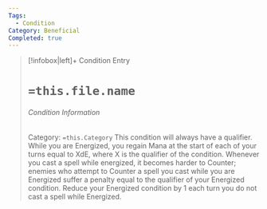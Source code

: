 ```yaml
---
Tags:
  - Condition
Category: Beneficial
Completed: true
---
```

> [!infobox|left]+ Condition Entry
> # `=this.file.name`
> ###### Condition Information
> Category: `=this.Category`
> This condition will always have a qualifier. While you are Energized, you regain Mana at the start of each of your turns equal to XdE, where X is the qualifier of the condition. Whenever you cast a spell while energized, it becomes harder to Counter; enemies who attempt to Counter a spell you cast while you are Energized suffer a penalty equal to the qualifier of your Energized condition. Reduce your Energized condition by 1 each turn you do not cast a spell while Energized.